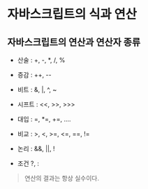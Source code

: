 # 자바스크립트의 식과 연산

## 자바스크립트의 연산과 연산자 종류

- 산술 : +, -, *, /, %

- 증감 : ++, --

- 비트 : &, |, ^, ~

- 시프트 : <<, >>, >>>

- 대입 : =, *=, +=, ....

- 비교 : >, <, >=, <=, ==, != 

- 논리 : &&, ||, !

- 조건 ?, :



> 연산의 결과는 항상 실수이다.